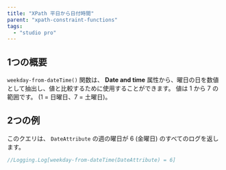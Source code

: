 ```yaml
---
title: "XPath 平日から日付時間"
parent: "xpath-constraint-functions"
tags:
  - "studio pro"
---
```


## 1つの概要

`weekday-from-dateTime()` 関数は、 **Date and time** 属性から、曜日の日を数値として抽出し、値と比較するために使用することができます。 値は 1 から 7 の範囲です。 (1 = 日曜日、7 = 土曜日)。

## 2つの例

このクエリは、 `DateAttribute` の週の曜日が 6 (金曜日) のすべてのログを返します。

```java
//Logging.Log[weekday-from-dateTime(DateAttribute) = 6]
```
